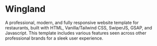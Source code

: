 # Wingland
A professional, modern, and fully responsive website template for restaurants, built with HTML, Vanilla/Tailwind CSS, SwiperJS, GSAP, and Javascript. This template includes various features seen across other professional brands for a sleek user experience.
